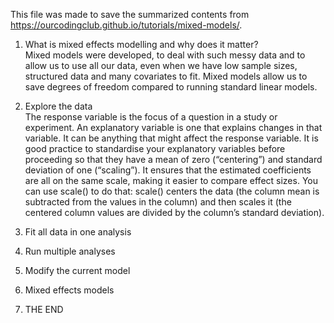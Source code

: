 This file was made to save the summarized contents from https://ourcodingclub.github.io/tutorials/mixed-models/.

1. What is mixed effects modelling and why does it matter? </br>
Mixed models were developed, to deal with such messy data and to allow us to use all our data, even when we have low sample sizes, structured data and many covariates to fit.
Mixed models allow us to save degrees of freedom compared to running standard linear models.

2. Explore the data </br>
The response variable is the focus of a question in a study or experiment. An explanatory variable is one that explains changes in that variable. It can be anything that might affect the response variable.
It is good practice to standardise your explanatory variables before proceeding so that they have a mean of zero (“centering”) and standard deviation of one (“scaling”). It ensures that the estimated coefficients are all on the same scale, making it easier to compare effect sizes. You can use scale() to do that:
scale() centers the data (the column mean is subtracted from the values in the column) and then scales it (the centered column values are divided by the column’s standard deviation).

3. Fit all data in one analysis

4. Run multiple analyses

5. Modify the current model

6. Mixed effects models

7. THE END
